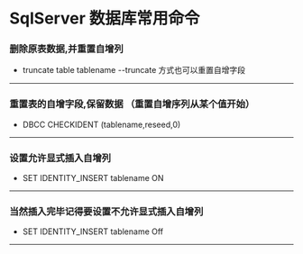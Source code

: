 # SqlServer 数据库常用命令

### 删除原表数据,并重置自增列

- truncate table tablename --truncate 方式也可以重置自增字段

---

### 重置表的自增字段,保留数据 （重置自增序列从某个值开始）

- DBCC CHECKIDENT (tablename,reseed,0)

---

### 设置允许显式插入自增列

- SET IDENTITY_INSERT tablename ON

---

### 当然插入完毕记得要设置不允许显式插入自增列

- SET IDENTITY_INSERT tablename Off

---
